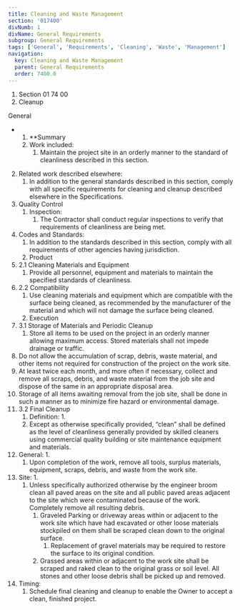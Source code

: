 ```yaml
---
title: Cleaning and Waste Management
section: '017400'
divNumb: 1
divName: General Requirements
subgroup: General Requirements
tags: ['General', 'Requirements', 'Cleaning', 'Waste', 'Management']
navigation:
  key: Cleaning and Waste Management
  parent: General Requirements
  order: 7400.0
---
```


   1. Section 01 74 00
   1. Cleanup

General

* 
	1. **Summary
   1. Work included:
      1. Maintain the project site in an orderly manner to the standard of cleanliness described in this section.
2. Related work described elsewhere:
      1. In addition to the general standards described in this section, comply with all specific requirements for cleaning and cleanup described elsewhere in the Specifications.
2. Quality Control
   1. Inspection:
      1. The Contractor shall conduct regular inspections to verify that requirements of cleanliness are being met.
2. Codes and Standards:
      1. In addition to the standards described in this section, comply with all requirements of other agencies having jurisdiction.
   1. Product
1. 2.1 Cleaning Materials and Equipment
   1. Provide all personnel, equipment and materials to maintain the specified standards of cleanliness.
1. 2.2 Compatibility
   1. Use cleaning materials and equipment which are compatible with the surface being cleaned, as recommended by the manufacturer of the material and which will not damage the surface being cleaned.
   1. Execution
1. 3.1 Storage of Materials and Periodic Cleanup
   1. Store all items to be used on the project in an orderly manner allowing maximum access. Stored materials shall not impede drainage or traffic.
2. Do not allow the accumulation of scrap, debris, waste material, and other items not required for construction of the project on the work site.
3. At least twice each month, and more often if necessary, collect and remove all scraps, debris, and waste material from the job site and dispose of the same in an appropriate disposal area.
4. Storage of all items awaiting removal from the job site, shall be done in such a manner as to minimize fire hazard or environmental damage.
1. 3.2 Final Cleanup
   1. Definition:
      1. 
	1. Except as otherwise specifically provided, “clean” shall be defined as the level of cleanliness generally provided by skilled cleaners using commercial quality building or site maintenance equipment and materials.
2. General:
      1. 
	1. Upon completion of the work, remove all tools, surplus materials, equipment, scraps, debris, and waste from the work site.
3. Site:
      1. 
	1. Unless specifically authorized otherwise by the engineer broom clean all paved areas on the site and all public paved areas adjacent to the site which were contaminated because of the work. Completely remove all resulting debris.
		1. Graveled Parking or driveway areas within or adjacent to the work site which have had excavated or other loose materials stockpiled on them shall be scraped clean down to the original surface.
			1. Replacement of gravel materials may be required to restore the surface to its original condition.
		2. Grassed areas within or adjacent to the work site shall be scraped and raked clean to the original grass or soil level. All stones and other loose debris shall be picked up and removed.
4. Timing:
	1. Schedule final cleaning and cleanup to enable the Owner to accept a clean, finished project.

